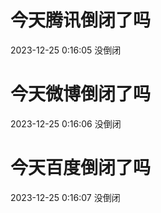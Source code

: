 # 今天腾讯倒闭了吗

2023-12-25 0:16:05 没倒闭

# 今天微博倒闭了吗

2023-12-25 0:16:06 没倒闭

# 今天百度倒闭了吗

2023-12-25 0:16:07 没倒闭


